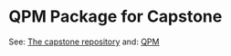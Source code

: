 # QPM Package for Capstone

See: [The capstone repository](https://github.com/aquynh/capstone)
and: [QPM](https://github.com/sc2ad/QuestPackageManager)
